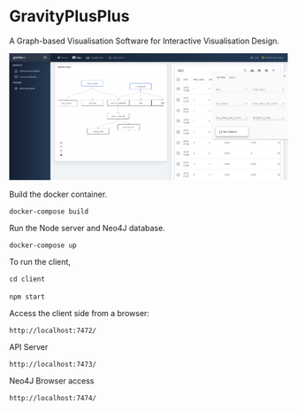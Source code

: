 # GravityPlusPlus
A Graph-based Visualisation Software for Interactive Visualisation Design.

![alt text](./assets/images/data-screenshot.png)

Build the docker container.

    docker-compose build
    
Run the Node server and Neo4J database.

    docker-compose up
    
To run the client, 
    
    cd client
    
    npm start

Access the client side from a browser:

    http://localhost:7472/

API Server

    http://localhost:7473/

Neo4J Browser access

    http://localhost:7474/

